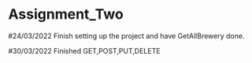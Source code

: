 # Assignment_Two

#24/03/2022
Finish setting up the project and have GetAllBrewery done.

#30/03/2022
Finished GET,POST,PUT,DELETE 
